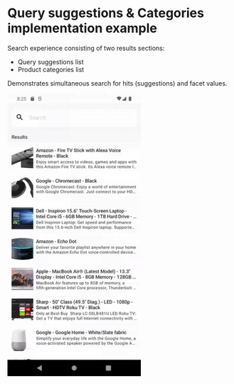 # Query suggestions & Categories implementation example

Search experience consisting of two results sections:
- Query suggestions list
- Product categories list

Demonstrates simultaneous search for hits (suggestions) and facet values.


<img src="./demo.gif" width="300"/>